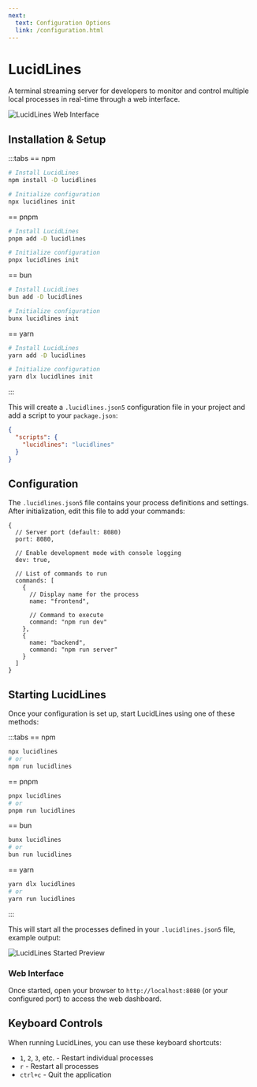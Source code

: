 ```yaml
---
next:
  text: Configuration Options
  link: /configuration.html
---
```


# LucidLines

A terminal streaming server for developers to monitor and control multiple local processes in real-time through a web interface.

![LucidLines Web Interface](/screenshot.png)

## Installation & Setup

:::tabs
== npm

```bash
# Install LucidLines
npm install -D lucidlines

# Initialize configuration
npx lucidlines init
```

== pnpm

```bash
# Install LucidLines
pnpm add -D lucidlines

# Initialize configuration
pnpx lucidlines init
```

== bun

```bash
# Install LucidLines
bun add -D lucidlines

# Initialize configuration
bunx lucidlines init
```

== yarn

```bash
# Install LucidLines
yarn add -D lucidlines

# Initialize configuration
yarn dlx lucidlines init
```

:::

This will create a `.lucidlines.json5` configuration file in your project and add a script to your `package.json`:

```json
{
  "scripts": {
    "lucidlines": "lucidlines"
  }
}
```

## Configuration

The `.lucidlines.json5` file contains your process definitions and settings. After initialization, edit this file to add your commands:

```json5
{
  // Server port (default: 8080)
  port: 8080,

  // Enable development mode with console logging
  dev: true,

  // List of commands to run
  commands: [
    {
      // Display name for the process
      name: "frontend",

      // Command to execute
      command: "npm run dev"
    },
    {
      name: "backend",
      command: "npm run server"
    }
  ]
}
```

## Starting LucidLines

Once your configuration is set up, start LucidLines using one of these methods:

:::tabs
== npm

```bash
npx lucidlines
# or
npm run lucidlines
```

== pnpm

```bash
pnpx lucidlines
# or
pnpm run lucidlines
```

== bun

```bash
bunx lucidlines
# or
bun run lucidlines
```

== yarn

```bash
yarn dlx lucidlines
# or
yarn run lucidlines
```

:::

This will start all the processes defined in your `.lucidlines.json5` file, example output:

![LucidLines Started Preview](/lucidlines-cli.png)

### Web Interface

Once started, open your browser to `http://localhost:8080` (or your configured port) to access the web dashboard.

## Keyboard Controls

When running LucidLines, you can use these keyboard shortcuts:

- `1`, `2`, `3`, etc. - Restart individual processes
- `r` - Restart all processes
- `ctrl+c` - Quit the application